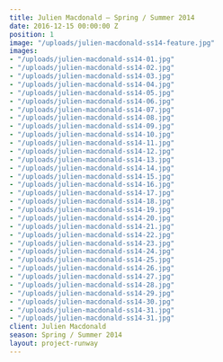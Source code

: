 ```yaml
---
title: Julien Macdonald — Spring / Summer 2014
date: 2016-12-15 00:00:00 Z
position: 1
image: "/uploads/julien-macdonald-ss14-feature.jpg"
images:
- "/uploads/julien-macdonald-ss14-01.jpg"
- "/uploads/julien-macdonald-ss14-02.jpg"
- "/uploads/julien-macdonald-ss14-03.jpg"
- "/uploads/julien-macdonald-ss14-04.jpg"
- "/uploads/julien-macdonald-ss14-05.jpg"
- "/uploads/julien-macdonald-ss14-06.jpg"
- "/uploads/julien-macdonald-ss14-07.jpg"
- "/uploads/julien-macdonald-ss14-08.jpg"
- "/uploads/julien-macdonald-ss14-09.jpg"
- "/uploads/julien-macdonald-ss14-10.jpg"
- "/uploads/julien-macdonald-ss14-11.jpg"
- "/uploads/julien-macdonald-ss14-12.jpg"
- "/uploads/julien-macdonald-ss14-13.jpg"
- "/uploads/julien-macdonald-ss14-14.jpg"
- "/uploads/julien-macdonald-ss14-15.jpg"
- "/uploads/julien-macdonald-ss14-16.jpg"
- "/uploads/julien-macdonald-ss14-17.jpg"
- "/uploads/julien-macdonald-ss14-18.jpg"
- "/uploads/julien-macdonald-ss14-19.jpg"
- "/uploads/julien-macdonald-ss14-20.jpg"
- "/uploads/julien-macdonald-ss14-21.jpg"
- "/uploads/julien-macdonald-ss14-22.jpg"
- "/uploads/julien-macdonald-ss14-23.jpg"
- "/uploads/julien-macdonald-ss14-24.jpg"
- "/uploads/julien-macdonald-ss14-25.jpg"
- "/uploads/julien-macdonald-ss14-26.jpg"
- "/uploads/julien-macdonald-ss14-27.jpg"
- "/uploads/julien-macdonald-ss14-28.jpg"
- "/uploads/julien-macdonald-ss14-29.jpg"
- "/uploads/julien-macdonald-ss14-30.jpg"
- "/uploads/julien-macdonald-ss14-31.jpg"
- "/uploads/julien-macdonald-ss14-31.jpg"
client: Julien Macdonald
season: Spring / Summer 2014
layout: project-runway
---
```


